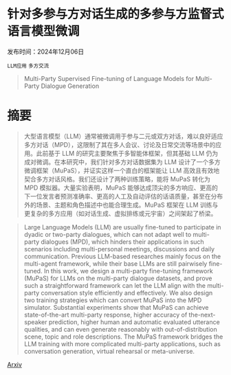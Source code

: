 # 针对多参与方对话生成的多参与方监督式语言模型微调

发布时间：2024年12月06日

`LLM应用` `多方交流`

> Multi-Party Supervised Fine-tuning of Language Models for Multi-Party Dialogue Generation

# 摘要

> 大型语言模型（LLM）通常被微调用于参与二元或双方对话，难以良好适应多方对话（MPD），这限制了其在多人会议、讨论及日常交流等场景中的应用。此前基于 LLM 的研究主要聚焦于多智能体框架，但其基础 LLM 仍为成对微调。在本研究中，我们针对多方对话数据集为 LLM 设计了一个多方微调框架（MuPaS），并证实这样一个直白的框架能让 LLM 高效且有效地契合多方对话风格。我们还设计了两种训练策略，能将 MuPaS 转化为 MPD 模拟器。大量实验表明，MuPaS 能够达成顶尖的多方响应、更高的下一位发言者预测准确率、更高的人工及自动评估的话语质量，甚至在分布外的场景、主题和角色描述中也能合理生成。MuPaS 框架在 LLM 训练与更复杂的多方应用（如对话生成、虚拟排练或元宇宙）之间架起了桥梁。

> Large Language Models (LLM) are usually fine-tuned to participate in dyadic or two-party dialogues, which can not adapt well to multi-party dialogues (MPD), which hinders their applications in such scenarios including multi-personal meetings, discussions and daily communication. Previous LLM-based researches mainly focus on the multi-agent framework, while their base LLMs are still pairwisely fine-tuned. In this work, we design a multi-party fine-tuning framework (MuPaS) for LLMs on the multi-party dialogue datasets, and prove such a straightforward framework can let the LLM align with the multi-party conversation style efficiently and effectively. We also design two training strategies which can convert MuPaS into the MPD simulator. Substantial experiments show that MuPaS can achieve state-of-the-art multi-party response, higher accuracy of the-next-speaker prediction, higher human and automatic evaluated utterance qualities, and can even generate reasonably with out-of-distribution scene, topic and role descriptions. The MuPaS framework bridges the LLM training with more complicated multi-party applications, such as conversation generation, virtual rehearsal or meta-universe.

[Arxiv](https://arxiv.org/abs/2412.05342)